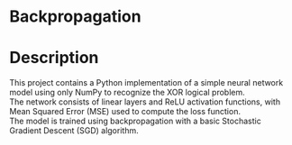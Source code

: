 # Backpropagation

# Description
This project contains a Python implementation of a simple neural network model using only NumPy to recognize the XOR logical problem. <br>
The network consists of linear layers and ReLU activation functions, with Mean Squared Error (MSE) used to compute the loss function. <br>
The model is trained using backpropagation with a basic Stochastic Gradient Descent (SGD) algorithm.